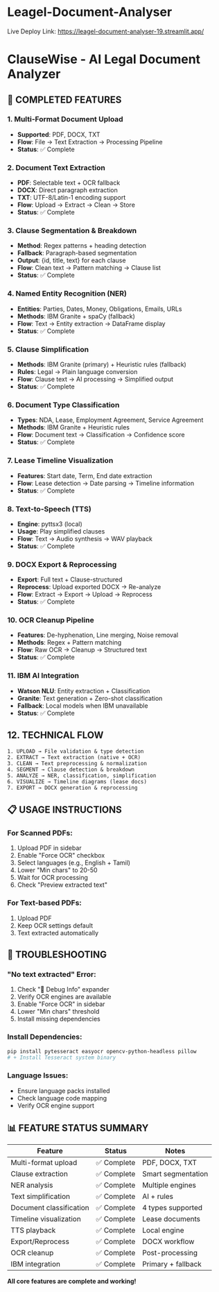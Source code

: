 # Leagel-Document-Analyser

Live Deploy Link: https://leagel-document-analyser-19.streamlit.app/




# ClauseWise - AI Legal Document Analyzer

## 🚀 **COMPLETED FEATURES**

### 1. **Multi-Format Document Upload**
- **Supported**: PDF, DOCX, TXT
- **Flow**: File → Text Extraction → Processing Pipeline
- **Status**: ✅ Complete

### 2. **Document Text Extraction**
- **PDF**: Selectable text + OCR fallback
- **DOCX**: Direct paragraph extraction
- **TXT**: UTF-8/Latin-1 encoding support
- **Flow**: Upload → Extract → Clean → Store
- **Status**: ✅ Complete

### 3. **Clause Segmentation & Breakdown**
- **Method**: Regex patterns + heading detection
- **Fallback**: Paragraph-based segmentation
- **Output**: {id, title, text} for each clause
- **Flow**: Clean text → Pattern matching → Clause list
- **Status**: ✅ Complete

### 4. **Named Entity Recognition (NER)**
- **Entities**: Parties, Dates, Money, Obligations, Emails, URLs
- **Methods**: IBM Granite + spaCy (fallback)
- **Flow**: Text → Entity extraction → DataFrame display
- **Status**: ✅ Complete

### 5. **Clause Simplification**
- **Methods**: IBM Granite (primary) + Heuristic rules (fallback)
- **Rules**: Legal → Plain language conversion
- **Flow**: Clause text → AI processing → Simplified output
- **Status**: ✅ Complete

### 6. **Document Type Classification**
- **Types**: NDA, Lease, Employment Agreement, Service Agreement
- **Methods**: IBM  Granite + Heuristic rules
- **Flow**: Document text → Classification → Confidence score
- **Status**: ✅ Complete

### 7. **Lease Timeline Visualization**
- **Features**: Start date, Term, End date extraction
- **Flow**: Lease detection → Date parsing → Timeline information
- **Status**: ✅ Complete

### 8. **Text-to-Speech (TTS)**
- **Engine**: pyttsx3 (local)
- **Usage**: Play simplified clauses
- **Flow**: Text → Audio synthesis → WAV playback
- **Status**: ✅ Complete

### 9. **DOCX Export & Reprocessing**
- **Export**: Full text + Clause-structured
- **Reprocess**: Upload exported DOCX → Re-analyze
- **Flow**: Extract → Export → Upload → Reprocess
- **Status**: ✅ Complete

### 10. **OCR Cleanup Pipeline**
- **Features**: De-hyphenation, Line merging, Noise removal
- **Methods**: Regex + Pattern matching
- **Flow**: Raw OCR → Cleanup → Structured text
- **Status**: ✅ Complete

### 11. **IBM AI Integration**
- **Watson NLU**: Entity extraction + Classification
- **Granite**: Text generation + Zero-shot classification
- **Fallback**: Local models when IBM unavailable
- **Status**: ✅ Complete

## 12. **TECHNICAL FLOW**

```
1. UPLOAD → File validation & type detection
2. EXTRACT → Text extraction (native + OCR)
3. CLEAN → Text preprocessing & normalization
4. SEGMENT → Clause detection & breakdown
5. ANALYZE → NER, classification, simplification
6. VISUALIZE → Timeline diagrams (lease docs)
7. EXPORT → DOCX generation & reprocessing
```

## 📋 **USAGE INSTRUCTIONS**

### **For Scanned PDFs:**
1. Upload PDF in sidebar
2. Enable "Force OCR" checkbox
3. Select languages (e.g., English + Tamil)
4. Lower "Min chars" to 20-50
5. Wait for OCR processing
6. Check "Preview extracted text"

### **For Text-based PDFs:**
1. Upload PDF
2. Keep OCR settings default
3. Text extracted automatically

## 🚨 **TROUBLESHOOTING**

### **"No text extracted" Error:**
1. Check "🔧 Debug Info" expander
2. Verify OCR engines are available
3. Enable "Force OCR" in sidebar
4. Lower "Min chars" threshold
5. Install missing dependencies

### **Install Dependencies:**
```bash
pip install pytesseract easyocr opencv-python-headless pillow
# + Install Tesseract system binary
```

### **Language Issues:**
- Ensure language packs installed
- Check language code mapping
- Verify OCR engine support



## 📊 **FEATURE STATUS SUMMARY**

| Feature | Status | Notes |
|---------|--------|-------|
| Multi-format upload | ✅ Complete | PDF, DOCX, TXT |
| Clause extraction | ✅ Complete | Smart segmentation |
| NER analysis | ✅ Complete | Multiple engines |
| Text simplification | ✅ Complete | AI + rules |
| Document classification | ✅ Complete | 4 types supported |
| Timeline visualization | ✅ Complete | Lease documents |
| TTS playback | ✅ Complete | Local engine |
| Export/Reprocess | ✅ Complete | DOCX workflow |
| OCR cleanup | ✅ Complete | Post-processing |
| IBM integration | ✅ Complete | Primary + fallback |

**All core features are complete and working!** 
